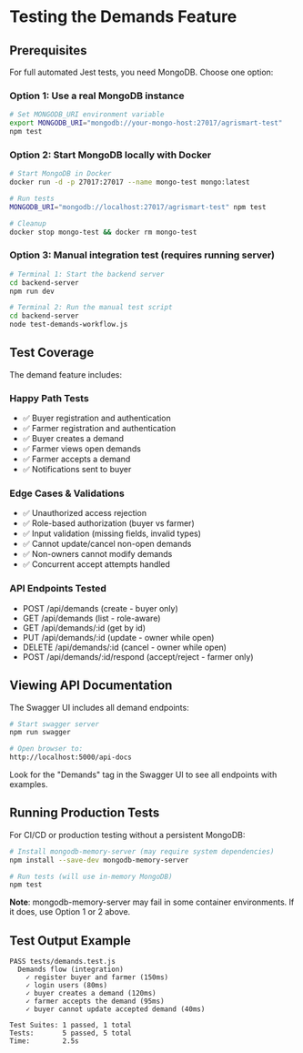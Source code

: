 # Testing the Demands Feature

## Prerequisites

For full automated Jest tests, you need MongoDB. Choose one option:

### Option 1: Use a real MongoDB instance
```bash
# Set MONGODB_URI environment variable
export MONGODB_URI="mongodb://your-mongo-host:27017/agrismart-test"
npm test
```

### Option 2: Start MongoDB locally with Docker
```bash
# Start MongoDB in Docker
docker run -d -p 27017:27017 --name mongo-test mongo:latest

# Run tests
MONGODB_URI="mongodb://localhost:27017/agrismart-test" npm test

# Cleanup
docker stop mongo-test && docker rm mongo-test
```

### Option 3: Manual integration test (requires running server)
```bash
# Terminal 1: Start the backend server
cd backend-server
npm run dev

# Terminal 2: Run the manual test script
cd backend-server
node test-demands-workflow.js
```

## Test Coverage

The demand feature includes:

### Happy Path Tests
- ✅ Buyer registration and authentication
- ✅ Farmer registration and authentication  
- ✅ Buyer creates a demand
- ✅ Farmer views open demands
- ✅ Farmer accepts a demand
- ✅ Notifications sent to buyer

### Edge Cases & Validations
- ✅ Unauthorized access rejection
- ✅ Role-based authorization (buyer vs farmer)
- ✅ Input validation (missing fields, invalid types)
- ✅ Cannot update/cancel non-open demands
- ✅ Non-owners cannot modify demands
- ✅ Concurrent accept attempts handled

### API Endpoints Tested
- POST /api/demands (create - buyer only)
- GET /api/demands (list - role-aware)
- GET /api/demands/:id (get by id)
- PUT /api/demands/:id (update - owner while open)
- DELETE /api/demands/:id (cancel - owner while open)
- POST /api/demands/:id/respond (accept/reject - farmer only)

## Viewing API Documentation

The Swagger UI includes all demand endpoints:

```bash
# Start swagger server
npm run swagger

# Open browser to:
http://localhost:5000/api-docs
```

Look for the "Demands" tag in the Swagger UI to see all endpoints with examples.

## Running Production Tests

For CI/CD or production testing without a persistent MongoDB:

```bash
# Install mongodb-memory-server (may require system dependencies)
npm install --save-dev mongodb-memory-server

# Run tests (will use in-memory MongoDB)
npm test
```

**Note**: mongodb-memory-server may fail in some container environments. If it does, use Option 1 or 2 above.

## Test Output Example

```
PASS tests/demands.test.js
  Demands flow (integration)
    ✓ register buyer and farmer (150ms)
    ✓ login users (80ms)
    ✓ buyer creates a demand (120ms)
    ✓ farmer accepts the demand (95ms)
    ✓ buyer cannot update accepted demand (40ms)

Test Suites: 1 passed, 1 total
Tests:       5 passed, 5 total
Time:        2.5s
```
